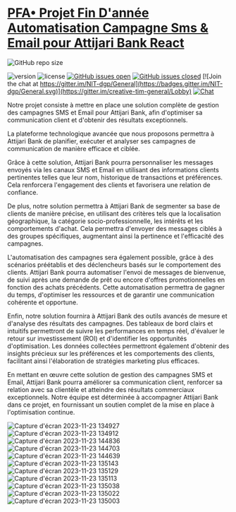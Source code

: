 # [PFA• Projet Fin D'année Automatisation Campagne Sms & Email pour Attijari Bank React]([https://demos.creative-tim.com/blk-design-system-react](https://hub.docker.com/repository/docker/azizbenismail/pfa-attijari_bank-frontend_react)) 

![GitHub repo size](https://img.shields.io/github/repo-size/AzizBenIsmail/PFA-Automatisation_Campagne_Sms-Email-FrontendReact)

![version](https://img.shields.io/badge/version-1.2.2-blue.svg) 
![license](https://img.shields.io/badge/license-MIT-blue.svg) [![GitHub issues open](https://img.shields.io/github/issues/creativetimofficial/blk-design-system-react.svg?maxAge=2592000)](https://github.com/creativetimofficial/blk-design-system-react/issues?q=is%3Aopen+is%3Aissue) [![GitHub issues closed](https://img.shields.io/github/issues-closed-raw/creativetimofficial/blk-design-system-react.svg?maxAge=2592000)](https://github.com/creativetimofficial/blk-design-system-react/issues?q=is%3Aissue+is%3Aclosed) [![Join the chat at https://gitter.im/NIT-dgp/General](https://badges.gitter.im/NIT-dgp/General.svg)](https://gitter.im/creative-tim-general/Lobby) [![Chat](https://img.shields.io/badge/chat-on%20discord-7289da.svg)](https://discord.gg/E4aHAQy)

Notre projet consiste à mettre en place une solution complète de gestion des campagnes SMS et Email pour Attijari Bank, afin d'optimiser sa communication client et d'obtenir des résultats exceptionnels.

La plateforme technologique avancée que nous proposons permettra à Attijari Bank de planifier, exécuter et analyser ses campagnes de communication de manière efficace et ciblée.

Grâce à cette solution, Attijari Bank pourra personnaliser les messages envoyés via les canaux SMS et Email en utilisant des informations clients pertinentes telles que leur nom, historique de transactions et préférences. Cela renforcera l'engagement des clients et favorisera une relation de confiance.

De plus, notre solution permettra à Attijari Bank de segmenter sa base de clients de manière précise, en utilisant des critères tels que la localisation géographique, la catégorie socio-professionnelle, les intérêts et les comportements d'achat. Cela permettra d'envoyer des messages ciblés à des groupes spécifiques, augmentant ainsi la pertinence et l'efficacité des campagnes.

L'automatisation des campagnes sera également possible, grâce à des scénarios préétablis et des déclencheurs basés sur le comportement des clients. Attijari Bank pourra automatiser l'envoi de messages de bienvenue, de suivi après une demande de prêt ou encore d'offres promotionnelles en fonction des achats précédents. Cette automatisation permettra de gagner du temps, d'optimiser les ressources et de garantir une communication cohérente et opportune.

Enfin, notre solution fournira à Attijari Bank des outils avancés de mesure et d'analyse des résultats des campagnes. Des tableaux de bord clairs et intuitifs permettront de suivre les performances en temps réel, d'évaluer le retour sur investissement (ROI) et d'identifier les opportunités d'optimisation. Les données collectées permettront également d'obtenir des insights précieux sur les préférences et les comportements des clients, facilitant ainsi l'élaboration de stratégies marketing plus efficaces.

En mettant en œuvre cette solution de gestion des campagnes SMS et Email, Attijari Bank pourra améliorer sa communication client, renforcer sa relation avec sa clientèle et atteindre des résultats commerciaux exceptionnels. Notre équipe est déterminée à accompagner Attijari Bank dans ce projet, en fournissant un soutien complet de la mise en place à l'optimisation continue.


![Capture d'écran 2023-11-23 134927](https://github.com/AzizBenIsmail/PFA-FrontendReact/assets/61393700/1b80d4fe-1a9b-4654-82a6-558c896c1bb0)
![Capture d'écran 2023-11-23 134912](https://github.com/AzizBenIsmail/PFA-FrontendReact/assets/61393700/a8073c4a-e5a9-4e8e-9c03-61b96ef2d567)
![Capture d'écran 2023-11-23 144836](https://github.com/AzizBenIsmail/PFA-FrontendReact/assets/61393700/94e99ff9-0a47-4ddb-830e-6af3eeb4a254)
![Capture d'écran 2023-11-23 144703](https://github.com/AzizBenIsmail/PFA-FrontendReact/assets/61393700/ac0b80e2-6973-4ba1-ab6a-2fc2f747af0d)
![Capture d'écran 2023-11-23 144639](https://github.com/AzizBenIsmail/PFA-FrontendReact/assets/61393700/3709997c-4642-4354-b524-2f779555999a)
![Capture d'écran 2023-11-23 135143](https://github.com/AzizBenIsmail/PFA-FrontendReact/assets/61393700/df147184-0702-42bd-91bc-f66fa87cc7ad)
![Capture d'écran 2023-11-23 135129](https://github.com/AzizBenIsmail/PFA-FrontendReact/assets/61393700/dbcaaf2b-7e4b-48f2-ba45-883391413b55)
![Capture d'écran 2023-11-23 135113](https://github.com/AzizBenIsmail/PFA-FrontendReact/assets/61393700/bcb87872-40b1-4656-92a0-c50760923786)
![Capture d'écran 2023-11-23 135038](https://github.com/AzizBenIsmail/PFA-FrontendReact/assets/61393700/86b9bb1f-838e-4743-a2fc-aca85cf07177)
![Capture d'écran 2023-11-23 135022](https://github.com/AzizBenIsmail/PFA-FrontendReact/assets/61393700/a9ee8561-5417-43f2-84fa-9504f371096b)
![Capture d'écran 2023-11-23 135003](https://github.com/AzizBenIsmail/PFA-FrontendReact/assets/61393700/9dd9d201-3033-4369-abbe-0a97d8fdc69d)
